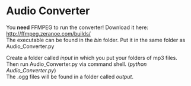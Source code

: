 # Audio Converter
You **need** FFMPEG to run the converter! Download it here:  
http://ffmpeg.zeranoe.com/builds/  
The executable can be found in the *bin* folder. Put it in the same folder as Audio_Converter.py


Create a folder called *input* in which you put your folders of mp3 files.  
Then run Audio_Converter.py via command shell. (*python Audio_Converter.py*)  
The .ogg files will be found in a folder called *output*.

